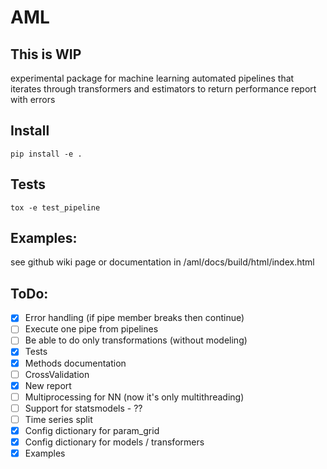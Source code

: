 # AML

## This is WIP

experimental package for machine learning automated pipelines that iterates through transformers and estimators to return performance report with errors

## Install

```
pip install -e .
```

## Tests

```
tox -e test_pipeline
```

## Examples:
see github wiki page or documentation in /aml/docs/build/html/index.html

## ToDo:
- [x] Error handling (if pipe member breaks then continue)
- [ ] Execute one pipe from pipelines
- [ ] Be able to do only transformations (without modeling)
- [x] Tests
- [x] Methods documentation
- [ ] CrossValidation
- [x] New report
- [ ] Multiprocessing for NN (now it's only multithreading)
- [ ] Support for statsmodels - ??
- [ ] Time series split
- [x] Config dictionary for param_grid
- [x] Config dictionary for models / transformers
- [x] Examples
